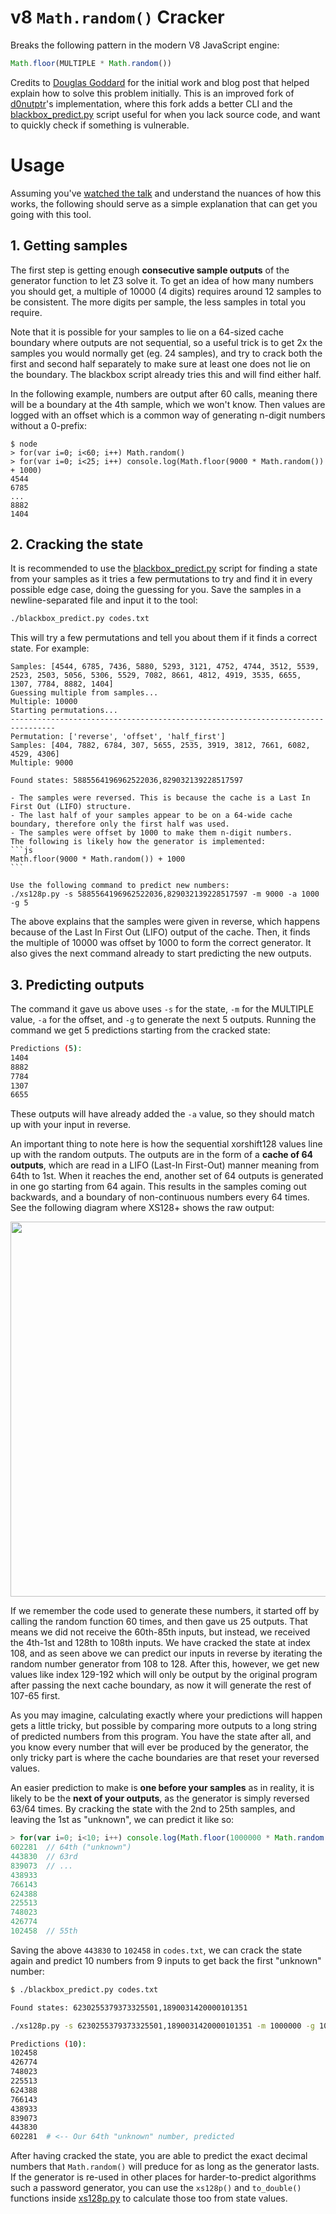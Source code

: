 # v8 `Math.random()` Cracker

Breaks the following pattern in the modern V8 JavaScript engine:

```js
Math.floor(MULTIPLE * Math.random())
```

Credits to [Douglas Goddard](https://github.com/TACIXAT/XorShift128Plus) for the initial work and blog post that helped explain how to solve this problem initially. This is an improved fork of [d0nutptr](https://github.com/d0nutptr/v8_rand_buster)'s implementation, where this fork adds a better CLI and the [blackbox_predict.py](blackbox_predict.py) script useful for when you lack source code, and want to quickly check if something is vulnerable.

# Usage

Assuming you've [watched the talk](https://www.youtube.com/watch?v=_Iv6fBrcbAM) and understand the nuances of how this works, the following should serve as a simple explanation that can get you going with this tool.

## 1. Getting samples

The first step is getting enough **consecutive sample outputs** of the generator function to let Z3 solve it. To get an idea of how many numbers you should get, a multiple of 10000 (4 digits) requires around 12 samples to be consistent. The more digits per sample, the less samples in total you require. 

Note that it is possible for your samples to lie on a 64-sized cache boundary where outputs are not sequential, so a useful trick is to get 2x the samples you would normally get (eg. 24 samples), and try to crack both the first and second half separately to make sure at least one does not lie on the boundary. The blackbox script already tries this and will find either half. 

In the following example, numbers are output after 60 calls, meaning there will be a boundary at the 4th sample, which we won't know. Then values are logged with an offset which is a common way of generating n-digit numbers without a 0-prefix:

```shell
$ node
> for(var i=0; i<60; i++) Math.random()
> for(var i=0; i<25; i++) console.log(Math.floor(9000 * Math.random()) + 1000)
4544
6785
...
8882
1404
```

## 2. Cracking the state

It is recommended to use the [blackbox_predict.py](blackbox_predict.py) script for finding a state from your samples as it tries a few permutations to try and find it in every possible edge case, doing the guessing for you. Save the samples in a newline-separated file and input it to the tool:

```bash
./blackbox_predict.py codes.txt
```

This will try a few permutations and tell you about them if it finds a correct state. For example:

````
Samples: [4544, 6785, 7436, 5880, 5293, 3121, 4752, 4744, 3512, 5539, 2523, 2503, 5056, 5306, 5529, 7082, 8661, 4812, 4919, 3535, 6655, 1307, 7784, 8882, 1404]
Guessing multiple from samples...
Multiple: 10000
Starting permutations...
--------------------------------------------------------------------------------
Permutation: ['reverse', 'offset', 'half_first']
Samples: [404, 7882, 6784, 307, 5655, 2535, 3919, 3812, 7661, 6082, 4529, 4306]
Multiple: 9000

Found states: 5885564196962522036,829032139228517597

- The samples were reversed. This is because the cache is a Last In First Out (LIFO) structure.
- The last half of your samples appear to be on a 64-wide cache boundary, therefore only the first half was used.
- The samples were offset by 1000 to make them n-digit numbers.
The following is likely how the generator is implemented:
```js
Math.floor(9000 * Math.random()) + 1000
```

Use the following command to predict new numbers:
./xs128p.py -s 5885564196962522036,829032139228517597 -m 9000 -a 1000 -g 5
````

The above explains that the samples were given in reverse, which happens because of the Last In First Out (LIFO) output of the cache. Then, it finds the multiple of 10000 was offset by 1000 to form the correct generator. It also gives the next command already to start predicting the new outputs.

## 3. Predicting outputs

The command it gave us above uses `-s` for the state, `-m` for the MULTIPLE value, `-a` for the offset, and `-g` to generate the next 5 outputs. Running the command we get 5 predictions starting from the cracked state:

```bash
Predictions (5):
1404
8882
7784
1307
6655
```

These outputs will have already added the `-a` value, so they should match up with your input in reverse. 

An important thing to note here is how the sequential xorshift128 values line up with the random outputs. The outputs are in the form of a **cache of 64 outputs**, which are read in a LIFO (Last-In First-Out) manner meaning from 64th to 1st. When it reaches the end, another set of 64 outputs is generated in one go starting from 64 again. This results in the samples coming out backwards, and a boundary of non-continuous numbers every 64 times. See the following diagram where XS128+ shows the raw output:

<p align="center">
  <img src="https://github.com/JorianWoltjer/v8_rand_buster/assets/26067369/165237ac-d9fa-4acb-b050-26181d92c583" width="600">
</p>

If we remember the code used to generate these numbers, it started off by calling the random function 60 times, and then gave us 25 outputs. That means we did not receive the 60th-85th inputs, but instead, we received the 4th-1st and 128th to 108th inputs. We have cracked the state at index 108, and as seen above we can predict our inputs in reverse by iterating the random number generator from 108 to 128. After this, however, we get new values like index 129-192 which will only be output by the original program after passing the next cache boundary, as now it will generate the rest of 107-65 first. 

As you may imagine, calculating exactly where your predictions will happen gets a little tricky, but possible by comparing more outputs to a long string of predicted numbers from this program. You have the state after all, and you know every number that will ever be produced by the generator, the only tricky part is where the cache boundaries are that reset your reversed values. 

An easier prediction to make is **one before your samples** as in reality, it is likely to be the **next of your outputs**, as the generator is simply reversed 63/64 times. By cracking the state with the 2nd to 25th samples, and leaving the 1st as "unknown", we can predict it like so:

```js
> for(var i=0; i<10; i++) console.log(Math.floor(1000000 * Math.random()))
602281  // 64th ("unknown")
443830  // 63rd
839073  // ...
438933
766143
624388
225513
748023
426774
102458  // 55th
```

Saving the above `443830` to `102458` in `codes.txt`, we can crack the state again and predict 10 numbers from 9 inputs to get back the first "unknown" number:

```bash
$ ./blackbox_predict.py codes.txt

Found states: 6230255379373325501,1890031420000101351

./xs128p.py -s 6230255379373325501,1890031420000101351 -m 1000000 -g 10

Predictions (10):
102458
426774
748023
225513
624388
766143
438933
839073
443830
602281  # <-- Our 64th "unknown" number, predicted
```

After having cracked the state, you are able to predict the exact decimal numbers that `Math.random()` will preduce for as long as the generator lasts. If the generator is re-used in other places for harder-to-predict algorithms such a password generator, you can use the `xs128p()` and `to_double()` functions inside [xs128p.py](xs128p.py) to calculate those too from state values.
